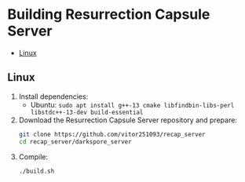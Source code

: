# Building Resurrection Capsule Server

* [Linux](#linux)

## Linux
1. Install dependencies:
   * Ubuntu: `sudo apt install g++-13 cmake libfindbin-libs-perl libstdc++-13-dev build-essential`
2. Download the Resurrection Capsule Server repository and prepare:
   ```bash
   git clone https://github.com/vitor251093/recap_server
   cd recap_server/darkspore_server
   ```
3. Compile:
   ```bash
   ./build.sh
   ```
